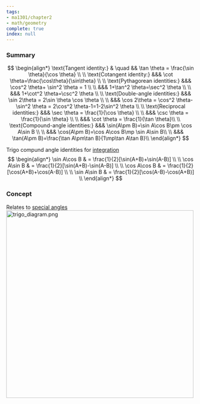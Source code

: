 ```yaml
---
tags:
- ma1301/chapter2
- math/geometry
complete: true
index: null
---
```

### Summary
$$
\begin{align*}
\text{Tangent identity:} & \quad && \tan \theta = \frac{\sin \theta}{\cos \theta} \\
\\
\text{Cotangent identity:} &&& \cot \theta=\frac{\cos\theta}{\sin\theta} \\
\\
\text{Pythagorean identities:} &&& \cos^2 \theta+ \sin^2 \theta = 1 \\
\\
&&& 1+\tan^2 \theta=\sec^2 \theta \\
\\
&&& 1+\cot^2 \theta=\csc^2 \theta \\
\\
\text{Double-angle identities:} &&& \sin 2\theta = 2\sin \theta \cos \theta \\
\\
&&& \cos 2\theta = \cos^2 \theta- \sin^2 \theta = 2\cos^2 \theta-1=1-2\sin^2 \theta \\
\\
\text{Reciprocal identities:} &&& \sec \theta = \frac{1}{\cos \theta} \\
\\
&&& \csc \theta = \frac{1}{\sin \theta} \\
\\
&&& \cot \theta = \frac{1}{\tan \theta}\\
\\
\text{Compound-angle identities:} &&& \sin(A\pm B)=\sin A\cos B\pm \cos A\sin B \\
\\
&&& \cos(A\pm B)=\cos A\cos B\mp \sin A\sin B\\
\\
&&& \tan(A\pm B)=\frac{\tan A\pm\tan B}{1\mp\tan A\tan B}\\
\end{align*}
$$

Trigo compund angle identities for [integration](/labyrinth/notes/math/ma1301/integration)
$$
\begin{align*}
\sin A\cos B & = \frac{1}{2}[\sin(A+B)+\sin(A-B)] \\
\\
\cos A\sin B & = \frac{1}{2}[\sin(A+B)-\sin(A-B)] \\
\\
\cos A\cos B & = \frac{1}{2}[\cos(A+B)+\cos(A-B)] \\
\\
\sin A\sin B & = \frac{1}{2}[\cos(A-B)-\cos(A+B)] \\
\end{align*}
$$
### Concept
Relates to [special angles](/labyrinth/notes/math/math_fundementals/special_angles)
<img src="/labyrinth/assets/trigo_diagram.png" alt="trigo_diagram.png" class="mx-auto" style="width:500px;">